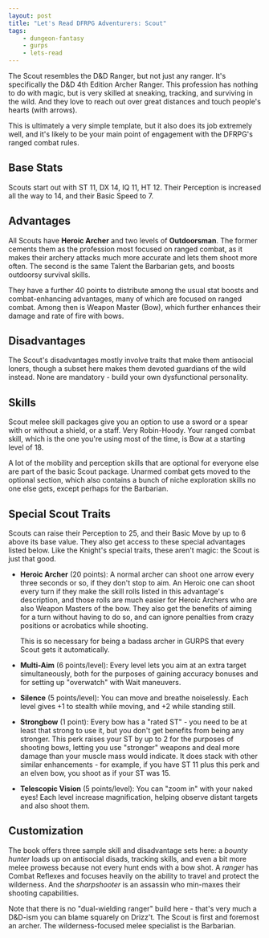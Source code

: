 ```yaml
---
layout: post
title: "Let's Read DFRPG Adventurers: Scout"
tags:
    - dungeon-fantasy
    - gurps
    - lets-read
---
```


The Scout resembles the D&D Ranger, but not just any ranger. It's specifically
the D&D 4th Edition Archer Ranger. This profession has nothing to do with magic,
but is very skilled at sneaking, tracking, and surviving in the wild. And they
love to reach out over great distances and touch people's hearts (with arrows).

This is ultimately a very simple template, but it also does its job extremely
well, and it's likely to be your main point of engagement with the DFRPG's
ranged combat rules.

## Base Stats

Scouts start out with ST 11, DX 14, IQ 11, HT 12. Their Perception is increased
all the way to 14, and their Basic Speed to 7.

## Advantages

All Scouts have **Heroic Archer** and two levels of **Outdoorsman**. The former
cements them as the profession most focused on ranged combat, as it makes their
archery attacks much more accurate and lets them shoot more often. The second is
the same Talent the Barbarian gets, and boosts outdoorsy survival skills.

They have a further 40 points to distribute among the usual stat boosts and
combat-enhancing advantages, many of which are focused on ranged combat. Among
then is Weapon Master (Bow), which further enhances their damage and rate of
fire with bows.

## Disadvantages

The Scout's disadvantages mostly involve traits that make them antisocial
loners, though a subset here makes them devoted guardians of the wild
instead. None are mandatory - build your own dysfunctional personality.

## Skills

Scout melee skill packages give you an option to use a sword or a spear with or
without a shield, or a staff. Very Robin-Hoody. Your ranged combat skill, which
is the one you're using most of the time, is Bow at a starting level of 18.

A lot of the mobility and perception skills that are optional for everyone else
are part of the basic Scout package. Unarmed combat gets moved to the optional
section, which also contains a bunch of niche exploration skills no one else
gets, except perhaps for the Barbarian.

## Special Scout Traits

Scouts can raise their Perception to 25, and their Basic Move by up to 6 above
its base value. They also get access to these special advantages listed
below. Like the Knight's special traits, these aren't magic: the Scout is just
that good.

- **Heroic Archer** (20 points): A normal archer can shoot one arrow every three
  seconds or so, if they don't stop to aim. An Heroic one can shoot every turn
  if they make the skill rolls listed in this advantage's description, and those
  rolls are much easier for Heroic Archers who are also Weapon Masters of the
  bow. They also get the benefits of aiming for a turn without having to do so,
  and can ignore penalties from crazy positions or acrobatics while shooting.

  This is so necessary for being a badass archer in GURPS that every Scout gets
  it automatically.

- **Multi-Aim** (6 points/level): Every level lets you aim at an extra target
  simultaneously, both for the purposes of gaining accuracy bonuses and for
  setting up "overwatch" with Wait maneuvers.

- **Silence** (5 points/level): You can move and breathe noiselessly. Each level
  gives +1 to stealth while moving, and +2 while standing still.

- **Strongbow** (1 point): Every bow has a "rated ST" - you need to be at least
  that strong to use it, but you don't get benefits from being any
  stronger. This perk raises your ST by up to 2 for the purposes of shooting
  bows, letting you use "stronger" weapons and deal more damage than your muscle
  mass would indicate. It does stack with other similar enhancements - for
  example, if you have ST 11 plus this perk and an elven bow, you shoot as if
  your ST was 15.

- **Telescopic Vision** (5 points/level): You can "zoom in" with your naked
  eyes! Each level increase magnification, helping observe distant targets and
  also shoot them.

## Customization

The book offers three sample skill and disadvantage sets here: a _bounty hunter_
loads up on antisocial disads, tracking skills, and even a bit more melee
prowess because not every hunt ends with a bow shot. A _ranger_ has Combat
Reflexes and focuses heavily on the ability to travel and protect the
wilderness. And the _sharpshooter_ is an assassin who min-maxes their shooting
capabilities.

Note that there is no "dual-wielding ranger" build here - that's very much a
D&D-ism you can blame squarely on Drizz't. The Scout is first and foremost an
archer. The wilderness-focused melee specialist is the Barbarian.
